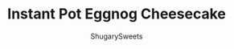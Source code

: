---
layout: ../../layouts/MarkdownPostLayout.astro
title: Instant Pot Eggnog Cheesecake
author: ShugarySweets
pubDate: 2021-11-17
description: "Instant Pot Eggnog Cheesecake makes a perfect holiday dessert--without turning on the oven. This cheesecake is made with real eggnog for a cheerful and decadent finish to your meal!"
image_url: https://www.shugarysweets.com/wp-content/uploads/2021/12/instant-pot-eggnog-cheesecake-facebook.jpg
tags: ["Desserts","American"]
calories: 426
protein: 6
carbohydrates: 45
fats: 25
fiber: 1
ingredients: ["1 ½ cups water, for bottom of Instant Pot","24 Golden Oreo cookies (or 1 1/2 cups crumbs)","¼ cup unsalted butter, melted","2 Tablespoons light brown sugar, packed","1/2 teaspoon ground nutmeg","8 ounces cream cheese, softened","½ cup granulated sugar","2 large eggs, room temperature","¾ cup eggnog, room temperature","½ teaspoon ground nutmeg","1 Tablespoon cornstarch","whipped cream","ground nutmeg"]
serves: 8
time: "7 hours 20 minutes"
prepTime: "15 minutes"
instructions: ["Line the bottom of a 7x3-inch springform pan with parchment paper. Set aside.","In a food processor, pulse cookies with melted butter, brown sugar, and nutmeg. Pour crumbs into bottom of springform pan and press with palm of hand until packed. Refrigerate pan with crust while preparing the filling.","In a large mixing bowl, beat cream cheese with sugar until creamy. Add in eggs, eggnog, nutmeg, and cornstarch, scraping down the sides to ensure everything is well blended.","Pour the filling into the springform pan, on top of the crust layer. Wrap the top of the cheesecake in a foil tent. Then place the cheesecake on a second piece of foil, wrapping the sides up over the top.","Add water to the bottom of the 6qt Instant Pot. Place wrapped springform pan on a trivet or sling and lower into the pressure cooker.","Secure the lid, turn the valve on top to SEALING, and set to high pressure with a cook time of 50 minutes.","When cook time ends, allow pressure to naturally release completely (this may take 20-30 minutes).","Lift cheesecake out of Instant Pot by using the trivet handles. Allow cheesecake to cool at room temperature on a cooling rack. The center may look a little jiggly, but will continue to firm as it cool and then chills.","After cheesecake has cooled completely, place in refrigerator for 6 hours, or overnight to chill.","After chilling, remove foil, blot off any condensation with a paper towel. Use a knife to run along the sides of the pan to gently remove cheesecake from the springform pan. Unhinge and slide onto a serving platter.","Serve with whipped cream and a sprinkle of nutmeg if desired."]
nutrition: ["426 calories","45 grams carbohydrates","105 milligrams cholesterol","25 grams fat","1 grams fiber","6 grams protein","12 grams saturated fat","245 milligrams sodium","32 grams sugar","0 grams trans fat","12 grams unsaturated fat"]
---